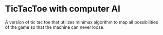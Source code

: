 # TicTacToe with computer AI
A version of tic tac toe that utilizes minimax algorithm to map all possibilities of the game so that the machine can never loose.
